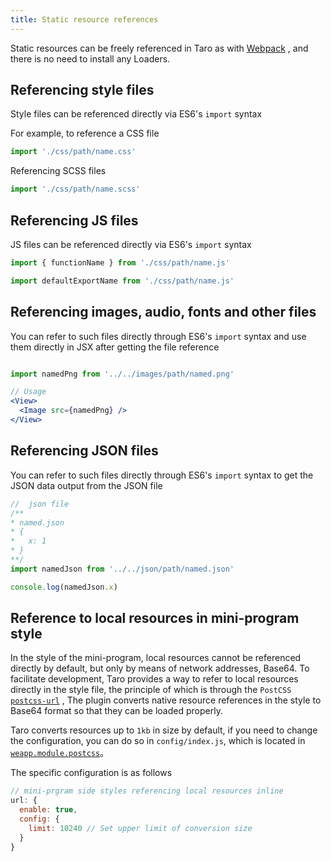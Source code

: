 ```yaml
---
title: Static resource references
---
```


Static resources can be freely referenced in Taro as with [Webpack](https://webpack.js.org/) , and there is no need to install any Loaders.

## Referencing style files

Style files can be referenced directly via ES6's `import` syntax

For example, to reference a CSS file

```jsx
import './css/path/name.css'
```

Referencing SCSS files

```jsx
import './css/path/name.scss'
```

## Referencing JS files

JS files can be referenced directly via ES6's `import` syntax

```jsx
import { functionName } from './css/path/name.js'

import defaultExportName from './css/path/name.js'
```

## Referencing images, audio, fonts and other files

You can refer to such files directly through ES6's `import` syntax and use them directly in JSX after getting the file reference

```jsx

import namedPng from '../../images/path/named.png'

// Usage
<View>
  <Image src={namedPng} />
</View>
```

## Referencing JSON files

You can refer to such files directly through ES6's `import` syntax to get the JSON data output from the JSON file

```jsx
//  json file
/**
* named.json
* {
*   x: 1
* }
**/
import namedJson from '../../json/path/named.json'

console.log(namedJson.x)
```

## Reference to local resources in mini-program style

In the style of the mini-program, local resources cannot be referenced directly by default, but only by means of network addresses, Base64. To facilitate development, Taro provides a way to refer to local resources directly in the style file, the principle of which is through the `PostCSS` [`postcss-url`](https://github.com/postcss/postcss-url) , The plugin converts native resource references in the style to Base64 format so that they can be loaded properly.

Taro converts resources up to `1kb` in size by default, if you need to change the configuration, you can do so in `config/index.js`, which is located in [`weapp.module.postcss`](./config-detail.md#weappmodulepostcss)。

The specific configuration is as follows

```js title="/config/index.js"
// mini-prgram side styles referencing local resources inline
url: {
  enable: true,
  config: {
    limit: 10240 // Set upper limit of conversion size
  }
}
```
